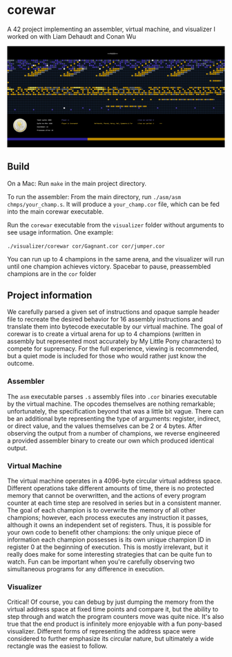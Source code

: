 # corewar
A 42 project implementing an assembler, virtual machine, and visualizer I worked on with Liam Dehaudt and Conan Wu

![](images/Corewar.png)

## Build

On a Mac: Run `make` in the main project directory.

To run the assembler: From the main directory, run `./asm/asm chmps/your_champ.s`. It will produce a `your_champ.cor` file, which can be fed into the main corewar executable.

Run the `corewar` executable from the `visualizer` folder without arguments to see usage information. One example:

`./visualizer/corewar cor/Gagnant.cor cor/jumper.cor`

You can run up to 4 champions in the same arena, and the visualizer will run until one champion achieves victory. Spacebar to pause, preassembled champions are in the `cor` folder

## Project information

We carefully parsed a given set of instructions and opaque sample header file to recreate the desired behavior for 16 assembly instructions and translate them into bytecode executable by our virtual machine. The goal of corewar is to create a virtual arena for up to 4 champions (written in assembly but represented most accurately by My Little Pony characters) to compete for supremacy. For the full experience, viewing is recommended, but a quiet mode is included for those who would rather just know the outcome.

### Assembler

The `asm` executable parses `.s` assembly files into `.cor` binaries executable by the virtual machine. The opcodes themselves are nothing remarkable; unfortunately, the specification beyond that was a little bit vague. There can be an additional byte representing the type of arguments: register, indirect, or direct value, and the values themselves can be 2 or 4 bytes. After observing the output from a number of champions, we reverse engineered a provided assembler binary to create our own which produced identical output.

### Virtual Machine

The virtual machine operates in a 4096-byte circular virtual address space. Different operations take different amounts of time, there is no protected memory that cannot be overwritten, and the actions of every program counter at each time step are resolved in series but in a consistent manner. The goal of each champion is to overwrite the memory of all other champions; however, each process executes any instruction it passes, although it owns an independent set of registers. Thus, it is possible for your own code to benefit other champions: the only unique piece of information each champion possesses is its own unique champion ID in register 0 at the beginning of execution. This is mostly irrelevant, but it really does make for some interesting strategies that can be quite fun to watch. Fun can be  important when you're carefully observing two simultaneous programs for any difference in execution.

### Visualizer

Critical! Of course, you can debug by just dumping the memory from the virtual address space at fixed time points and compare it, but the ability to step through and watch the program counters move was quite nice. It's also true that the end product is infinitely more enjoyable with a fun pony-based visualizer. Different forms of representing the address space were considered to further emphasize its circular nature, but ultimately a wide rectangle was the easiest to follow.
